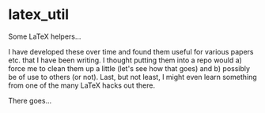 # latex_util
Some LaTeX helpers...

I have developed these over time and found them useful for various papers etc. that I have been writing. I thought putting them into a repo would a) force me to clean them up a little (let's see how that goes) and b) possibly be of use to others (or not). Last, but not least, I might even learn something from one of the many LaTeX hacks out there.

There goes...
